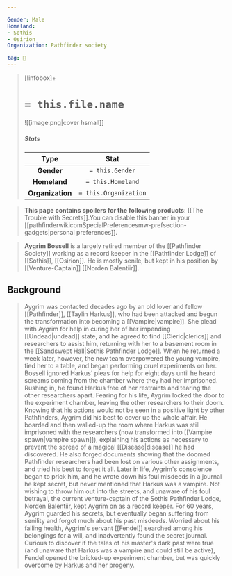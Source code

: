 ```yaml
---

Gender: Male
Homeland:
- Sothis
- Osirion
Organization: Pathfinder society

tag: 👤️
---
```


> [!infobox]+
> #  `= this.file.name`
> ![[image.png|cover hsmall]]
> ##### Stats
> Type | Stat |
> :---: |:---:|
> **Gender** | `= this.Gender` |
> **Homeland** | `= this.Homeland` |
> **Organization** | `= this.Organization` |



> **This page contains spoilers for the following products**: [[The Trouble with Secrets]].You can disable this banner in your [[pathfinderwikicomSpecialPreferencesmw-prefsection-gadgets|personal preferences]].


> **Aygrim Bossell** is a largely retired member of the [[Pathfinder Society]] working as a record keeper in the [[Pathfinder Lodge]] of [[Sothis]], [[Osirion]]. He is mostly senile, but kept in his position by [[Venture-Captain]] [[Norden Balentiir]].


## Background

> Aygrim was contacted decades ago by an old lover and fellow [[Pathfinder]], [[Taylin Harkus]], who had been attacked and begun the transformation into becoming a [[Vampire|vampire]]. She plead with Aygrim for help in curing her of her impending [[Undead|undead]] state, and he agreed to find [[Cleric|clerics]] and researchers to assist him, returning with her to a basement room in the [[Sandswept Hall|Sothis Pathfinder Lodge]]. When he returned a week later, however, the new team overpowered the young vampire, tied her to a table, and began performing cruel experiments on her. Bossell ignored Harkus' pleas for help for eight days until he heard screams coming from the chamber where they had her imprisoned. Rushing in, he found Harkus free of her restraints and tearing the other researchers apart. Fearing for his life, Aygrim locked the door to the experiment chamber, leaving the other researchers to their doom.
> Knowing that his actions would not be seen in a positive light by other Pathfinders, Aygrim did his best to cover up the whole affair. He boarded and then walled-up the room where Harkus was still imprisoned with the researchers (now transformed into [[Vampire spawn|vampire spawn]]), explaining his actions as necessary to prevent the spread of a magical [[Disease|disease]] he had discovered. He also forged documents showing that the doomed Pathfinder researchers had been lost on various other assignments, and tried his best to forget it all.
> Later in life, Aygrim's conscience began to prick him, and he wrote down his foul misdeeds in a journal he kept secret, but never mentioned that Harkus was a vampire. Not wishing to throw him out into the streets, and unaware of his foul betrayal, the current venture-captain of the Sothis Pathfinder Lodge, Norden Balentiir, kept Aygrim on as a record keeper. For 60 years, Aygrim guarded his secrets, but eventually began suffering from senility and forgot much about his past misdeeds.
> Worried about his failing health, Aygrim's servant [[Fendel]] searched among his belongings for a will, and inadvertently found the secret journal. Curious to discover if the tales of his master's dark past were true (and unaware that Harkus was a vampire and could still be active), Fendel opened the bricked-up experiment chamber, but was quickly overcome by Harkus and her progeny.







